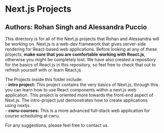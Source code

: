 # Next.js Projects
## Authors: Rohan Singh and Alessandra Puccio

This directory is for all of the Next.js projects that Rohan and Alessandra will be working on. Next.js is a web-dev framework that gives server-side rendering for React-based web applications. Before looking at any of these projects, **make sure that you are comfortable working with React.js**, otherwise you might be completely lost. We have also created a repository for the basics of React.js in this repository, so feel free to check that out to refresh yourself with or learn React.js  

The Projects inside this folder include:  
    - **intro project:** This project contains the very basics of Next.js, through this you can learn how to use React components within a next.js web application. This project is oriented more towards the front-end aspect of Next.js. The intro-project just demonstrates how to create applications using nextjs.    
    - **cwru-courses:** This is a more advanced full-stack web application for course scheduling at cwru.


For any suggestions, please feel free to contact us.
